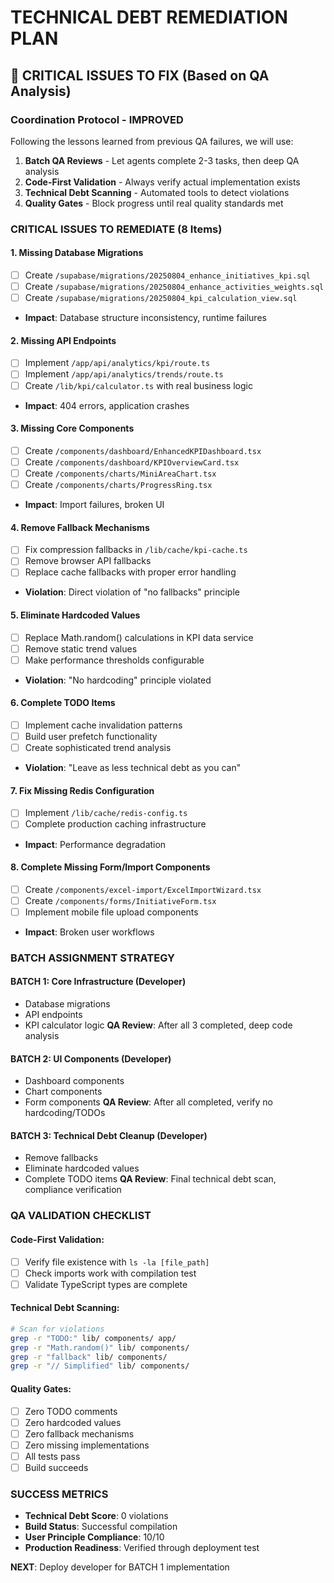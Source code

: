 # TECHNICAL DEBT REMEDIATION PLAN

## 🚨 CRITICAL ISSUES TO FIX (Based on QA Analysis)

### **Coordination Protocol - IMPROVED**
Following the lessons learned from previous QA failures, we will use:

1. **Batch QA Reviews** - Let agents complete 2-3 tasks, then deep QA analysis
2. **Code-First Validation** - Always verify actual implementation exists
3. **Technical Debt Scanning** - Automated tools to detect violations
4. **Quality Gates** - Block progress until real quality standards met

### **CRITICAL ISSUES TO REMEDIATE (8 Items)**

#### 1. **Missing Database Migrations**
- [ ] Create `/supabase/migrations/20250804_enhance_initiatives_kpi.sql`
- [ ] Create `/supabase/migrations/20250804_enhance_activities_weights.sql`
- [ ] Create `/supabase/migrations/20250804_kpi_calculation_view.sql`
- **Impact**: Database structure inconsistency, runtime failures

#### 2. **Missing API Endpoints**
- [ ] Implement `/app/api/analytics/kpi/route.ts`
- [ ] Implement `/app/api/analytics/trends/route.ts`
- [ ] Create `/lib/kpi/calculator.ts` with real business logic
- **Impact**: 404 errors, application crashes

#### 3. **Missing Core Components**
- [ ] Create `/components/dashboard/EnhancedKPIDashboard.tsx`
- [ ] Create `/components/dashboard/KPIOverviewCard.tsx`
- [ ] Create `/components/charts/MiniAreaChart.tsx`
- [ ] Create `/components/charts/ProgressRing.tsx`
- **Impact**: Import failures, broken UI

#### 4. **Remove Fallback Mechanisms**
- [ ] Fix compression fallbacks in `/lib/cache/kpi-cache.ts`
- [ ] Remove browser API fallbacks
- [ ] Replace cache fallbacks with proper error handling
- **Violation**: Direct violation of "no fallbacks" principle

#### 5. **Eliminate Hardcoded Values**
- [ ] Replace Math.random() calculations in KPI data service
- [ ] Remove static trend values
- [ ] Make performance thresholds configurable
- **Violation**: "No hardcoding" principle violated

#### 6. **Complete TODO Items**
- [ ] Implement cache invalidation patterns
- [ ] Build user prefetch functionality
- [ ] Create sophisticated trend analysis
- **Violation**: "Leave as less technical debt as you can"

#### 7. **Fix Missing Redis Configuration**
- [ ] Implement `/lib/cache/redis-config.ts`
- [ ] Complete production caching infrastructure
- **Impact**: Performance degradation

#### 8. **Complete Missing Form/Import Components**
- [ ] Create `/components/excel-import/ExcelImportWizard.tsx`
- [ ] Create `/components/forms/InitiativeForm.tsx`
- [ ] Implement mobile file upload components
- **Impact**: Broken user workflows

### **BATCH ASSIGNMENT STRATEGY**

#### **BATCH 1: Core Infrastructure (Developer)**
- Database migrations
- API endpoints
- KPI calculator logic
**QA Review**: After all 3 completed, deep code analysis

#### **BATCH 2: UI Components (Developer)**
- Dashboard components
- Chart components
- Form components
**QA Review**: After all completed, verify no hardcoding/TODOs

#### **BATCH 3: Technical Debt Cleanup (Developer)**
- Remove fallbacks
- Eliminate hardcoded values
- Complete TODO items
**QA Review**: Final technical debt scan, compliance verification

### **QA VALIDATION CHECKLIST**

#### **Code-First Validation**:
- [ ] Verify file existence with `ls -la [file_path]`
- [ ] Check imports work with compilation test
- [ ] Validate TypeScript types are complete

#### **Technical Debt Scanning**:
```bash
# Scan for violations
grep -r "TODO:" lib/ components/ app/
grep -r "Math.random()" lib/ components/
grep -r "fallback" lib/ components/
grep -r "// Simplified" lib/ components/
```

#### **Quality Gates**:
- [ ] Zero TODO comments
- [ ] Zero hardcoded values
- [ ] Zero fallback mechanisms
- [ ] Zero missing implementations
- [ ] All tests pass
- [ ] Build succeeds

### **SUCCESS METRICS**
- **Technical Debt Score**: 0 violations
- **Build Status**: Successful compilation
- **User Principle Compliance**: 10/10
- **Production Readiness**: Verified through deployment test

**NEXT**: Deploy developer for BATCH 1 implementation